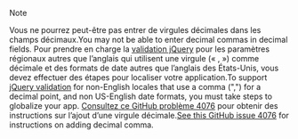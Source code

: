 > [!NOTE]
> <span data-ttu-id="92184-101">Vous ne pourrez peut-être pas entrer de virgules décimales dans les champs décimaux.</span><span class="sxs-lookup"><span data-stu-id="92184-101">You may not be able to enter decimal commas in decimal fields.</span></span> <span data-ttu-id="92184-102">Pour prendre en charge la [validation jQuery](https://jqueryvalidation.org/) pour les paramètres régionaux autres que l’anglais qui utilisent une virgule (« , ») comme décimale et des formats de date autres que l’anglais des États-Unis, vous devez effectuer des étapes pour localiser votre application.</span><span class="sxs-lookup"><span data-stu-id="92184-102">To support [jQuery validation](https://jqueryvalidation.org/) for non-English locales that use a comma (",") for a decimal point, and non US-English date formats, you must take steps to globalize your app.</span></span> <span data-ttu-id="92184-103">[Consultez ce GitHub problème 4076](https://github.com/aspnet/AspNetCore.Docs/issues/4076#issuecomment-326590420) pour obtenir des instructions sur l’ajout d’une virgule décimale.</span><span class="sxs-lookup"><span data-stu-id="92184-103">[See this GitHub issue 4076](https://github.com/aspnet/AspNetCore.Docs/issues/4076#issuecomment-326590420) for instructions on adding decimal comma.</span></span>